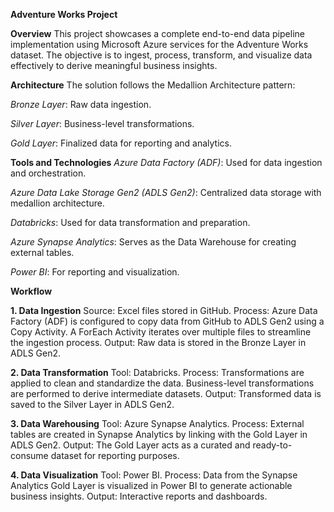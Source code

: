 ****Adventure Works Project****

**Overview**
This project showcases a complete end-to-end data pipeline implementation using Microsoft Azure services for the Adventure Works dataset. The objective is to ingest, process, transform, and visualize data effectively to derive meaningful business insights.

**Architecture**
The solution follows the Medallion Architecture pattern:

*Bronze Layer*: Raw data ingestion.

*Silver Layer*: Business-level transformations.

*Gold Layer*: Finalized data for reporting and analytics.

**Tools and Technologies**
*Azure Data Factory (ADF)*: Used for data ingestion and orchestration.

*Azure Data Lake Storage Gen2 (ADLS Gen2)*: Centralized data storage with medallion architecture.

*Databricks*: Used for data transformation and preparation.

*Azure Synapse Analytics*: Serves as the Data Warehouse for creating external tables.

*Power BI*: For reporting and visualization.

**Workflow**

**1. Data Ingestion**
Source: Excel files stored in GitHub.
Process:
Azure Data Factory (ADF) is configured to copy data from GitHub to ADLS Gen2 using a Copy Activity.
A ForEach Activity iterates over multiple files to streamline the ingestion process.
Output: Raw data is stored in the Bronze Layer in ADLS Gen2.

**2. Data Transformation**
Tool: Databricks.
Process:
Transformations are applied to clean and standardize the data.
Business-level transformations are performed to derive intermediate datasets.
Output: Transformed data is saved to the Silver Layer in ADLS Gen2.

**3. Data Warehousing**
Tool: Azure Synapse Analytics.
Process:
External tables are created in Synapse Analytics by linking with the Gold Layer in ADLS Gen2.
Output: The Gold Layer acts as a curated and ready-to-consume dataset for reporting purposes.

**4. Data Visualization**
Tool: Power BI.
Process:
Data from the Synapse Analytics Gold Layer is visualized in Power BI to generate actionable business insights.
Output: Interactive reports and dashboards.

